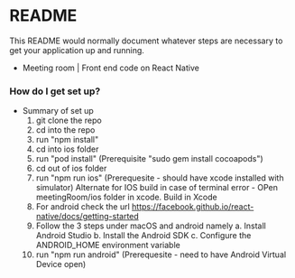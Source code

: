 # README #

This README would normally document whatever steps are necessary to get your application up and running.

* Meeting room | Front end code on React Native

### How do I get set up? ###

* Summary of set up
	1. git clone the repo
	2. cd into the repo
	3. run "npm install"
	4. cd into ios folder
	5. run "pod install" (Prerequisite "sudo gem install cocoapods")
	6. cd out of ios folder
	7. run "npm run ios" (Prerequesite - should have xcode installed with simulator)
     Alternate for IOS build in case of terminal error - OPen meetingRoom/ios folder in xcode. Build in Xcode
	8. For android check  the url https://facebook.github.io/react-native/docs/getting-started
	9. Follow the 3 steps under macOS and android namely
		a. Install Android Studio
		b. Install the Android SDK
		c. Configure the ANDROID_HOME environment variable
	10. run "npm run android" (Prerequesite - need to have Android Virtual Device open)	
